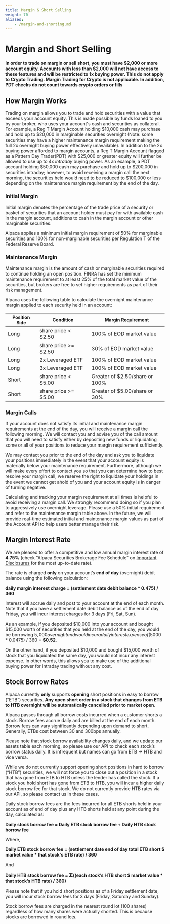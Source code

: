 ```yaml
---
title: Margin & Short Selling
weight: 70
aliases:
    - /margin-and-shorting.md
---
```


# Margin and Short Selling

**In order to trade on margin or sell short, you must have $2,000 or more account equity.
Accounts with less than $2,000 will not have access to these features and will be restricted to 1x buying power. This do not apply to Crypto Trading. Margin Trading for Crypto is not applicable. In addition, PDT checks do not count towards crypto orders or fills**

## How Margin Works

Trading on margin allows you to trade and hold securities with a value that exceeds your account equity. This is made
possible by funds loaned to you by your broker, who uses your account's cash and securities as collateral.
For example, a Reg T Margin Account holding $10,000 cash may purchase and hold up to $20,000 in marginable securities
overnight (Note: some securities may have a higher maintenance margin requirement making the full 2x overnight buying power
effectively unavailable). In addition to the 2x buying power afforded to margin accounts, a Reg T Margin Account
flagged as a Pattern Day Trader(PDT) with $25,000 or greater equity will further be allowed to use up to 4x *intraday*
buying power. As an example, a PDT account holding $50,000 cash may purchase and hold up to $200,000 in securities
intraday; however, to avoid receiving a margin call the next morning, the securities held would need to be reduced
to $100,000 or less depending on the maintenance margin requirement by the end of the day.

### Initial Margin
Initial margin denotes the percentage of the trade price of a security or basket of securities that an account holder must pay for with available cash in the margin account, additions to cash in the margin account or other marginable securities.

Alpaca applies a minimum initial margin requirement of 50% for marginable securities and 100% for non-marginable securities per Regulation T of the Federal Reserve Board.

### Maintenance Margin
Maintenance margin is the amount of cash or marginable securities required to continue holding an open position. FINRA
has set the minimum maintenance requirement to at least 25% of the total market value of the securities, but brokers
are free to set higher requirements as part of their risk management.

Alpaca uses the following table to calculate the overnight maintenance margin applied to each security held in an account:

|<span style="font-size:14px">Position Side</span>|<span style="font-size:14px">Condition</span>|<span style="font-size:14px">Margin Requirement</span>|
|---|---|---|
|Long|share price < $2.50|100% of EOD market value|
|Long|share price >= $2.50|30% of EOD market value|
|Long|2x Leveraged ETF|100% of EOD market value|
|Long|3x Leveraged ETF|100% of EOD market value|
|Short|share price < $5.00|Greater of $2.50/share or 100%|
|Short|share price >= $5.00|Greater of $5.00/share or 30%|

### Margin Calls
If your account does not satisfy its initial and maintenance margin requirements at the end of
the day, you will receive a margin call the following morning. We will contact you and advise you
of the call amount that you will need to satisfy either by depositing new funds or liquidating
some or all of your positions to reduce your margin requirement sufficiently.

We may contact you prior to the end of the day and ask you to liquidate your positions
immediately in the event that your account equity is materially below your maintenance requirement.
Furthermore, although we will make every effort to contact you so that you can determine how to best
resolve your margin call, we reserve the right to liquidate your holdings in the event we cannot
get ahold of you and your account equity is in danger of turning negative.


Calculating and tracking your margin requirement at all times is helpful to avoid receiving a
margin call. We strongly recommend doing so if you plan to aggressively use overnight leverage.
Please use a 50% initial requirement and refer to the maintenance margin table above.
In the future, we will provide real-time estimated initial and maintenance margin values as
part of the Account API to help users better manage their risk.


## Margin Interest Rate

We are pleased to offer a competitive and low annual margin interest rate of **4.75%** (check "Alpaca Securities Brokerage Fee Schedule" on [Important Disclosures](https://alpaca.markets/disclosures) for the most up-to-date rate).

The rate is charged **only** on your account’s **end of day** (overnight) debit balance using the following calculation:

**daily margin interest charge = (settlement date debit balance * 0.475) / 360**

Interest will accrue daily and post to your account at the end of each month. Note that if you have a settlement date
debit balance as of the end of day Friday, you will incur interest charges for 3 days (Fri, Sat, Sun).

As an example, if you deposited $10,000 into your account and bought $15,000 worth of securities that you held at
the end of the day, you would be borrowing $5,000 overnight and would incur a daily interest expense of
($5000 * 0.0475) / 360 = **$0.52**.

On the other hand, if you deposited $10,000 and bought $15,000 worth of stock that you liquidated the same day,
you would not incur any interest expense. In other words, this allows you to make use of the additional buying
power for intraday trading without any cost.


## Stock Borrow Rates

Alpaca currently **only** supports **opening** short positions in easy to borrow (“ETB”) securities. **Any open short order
in a stock that changes from ETB to HTB overnight will be automatically cancelled prior to market open**.

Alpaca passes through all borrow costs incurred when a customer shorts a stock. Borrow fees accrue 
daily and are billed at the end of each month. Borrow fees can vary significantly depending upon demand to short.
Generally, ETBs cost between 30 and 300bps annually.

Please note that stock borrow availability changes daily, and we update our assets table each morning, so
please use our API to check each stock’s borrow status daily. It is infrequent but names can go from ETB → HTB and
vice versa.

While we do not currently support opening short positions in hard to borrow (“HTB”) securities, we will not
force you to close out a position in a stock that has gone from ETB to HTB unless the lender has called the stock.
If a stock you hold short has gone from ETB to HTB, you will incur a higher daily stock borrow fee for that stock. 
We do not currently provide HTB rates via our API, so please contact us in these cases.

Daily stock borrow fees are the fees incurred for all ETB shorts held in your account as of end of day plus any
HTB shorts held at any point during the day, calculated as:

**Daily stock borrow fee = Daily ETB stock borrow fee + Daily HTB stock borrow fee**

Where,

**Daily ETB stock borrow fee = (settlement date end of day total ETB short $ market value * that stock's ETB rate) / 360**

And

**Daily HTB stock borrow fee = <span style="font-size:18px">&#931;</span>((each stock’s HTB short $ market value * that stock’s HTB rate) / 360)**

Please note that if you hold short positions as of a Friday settlement date, you will incur stock borrow fees for 3 days (Friday, Saturday and Sunday).

Stock borrow fees are charged in the nearest round lot (100 shares) regardless of how many shares were actually shorted. This is because stocks are borrowed in round lots. 
